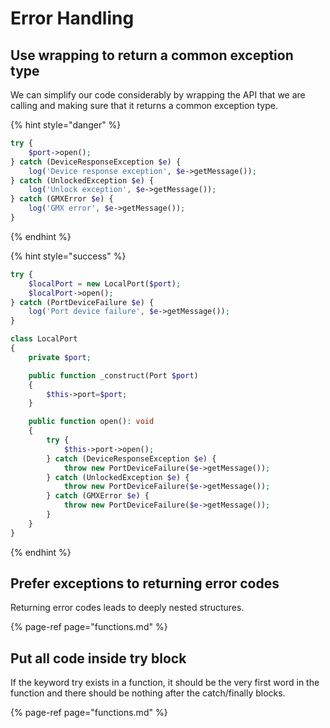 # Error Handling

## Use wrapping to return a common exception type

We can simplify our code considerably by wrapping the API that we are calling and making sure that it returns a common exception type.

{% hint style="danger" %}
```php
try {   
    $port->open();   
} catch (DeviceResponseException $e) {   
    log('Device response exception', $e->getMessage());   
} catch (UnlockedException $e) {    
    log('Unlock exception', $e->getMessage());   
} catch (GMXError $e) {   
    log('GMX error', $e->getMessage());   
}
```
{% endhint %}

{% hint style="success" %}
```php
try {  
    $localPort = new LocalPort($port);      
    $localPort->open();  
} catch (PortDeviceFailure $e) {  
    log('Port device failure', $e->getMessage());  
}

class LocalPort   
{   
    private $port;  

    public function _construct(Port $port)  
    {  
        $this->port=$port;   
    }  

    public function open(): void  
    {   
        try {   
            $this->port->open();   
        } catch (DeviceResponseException $e) {   
            throw new PortDeviceFailure($e->getMessage());   
        } catch (UnlockedException $e) {   
            throw new PortDeviceFailure($e->getMessage());   
        } catch (GMXError $e) {   
            throw new PortDeviceFailure($e->getMessage());   
        }   
    }   
}
```
{% endhint %}

## Prefer exceptions to returning error codes

Returning error codes leads to deeply nested structures.

{% page-ref page="functions.md" %}

## Put all code inside try block

If the keyword try exists in a function, it should be the very first word in the function and there should be nothing after the catch/finally blocks.

{% page-ref page="functions.md" %}

